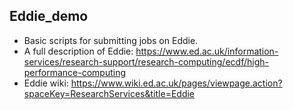 ## Eddie_demo
 - Basic scripts for submitting jobs on Eddie.
 - A full description of Eddie: https://www.ed.ac.uk/information-services/research-support/research-computing/ecdf/high-performance-computing
 - Eddie wiki: https://www.wiki.ed.ac.uk/pages/viewpage.action?spaceKey=ResearchServices&title=Eddie
